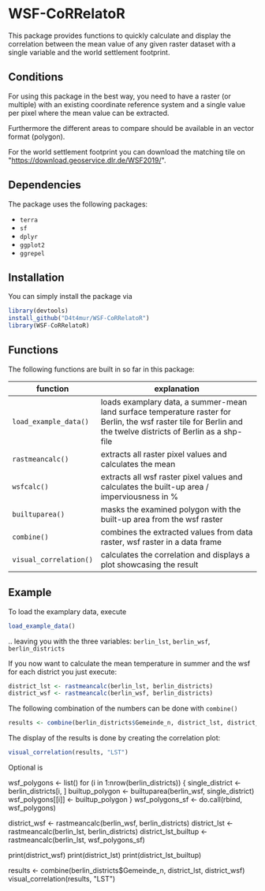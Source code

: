 # WSF-CoRRelatoR

This package provides functions to quickly calculate and display the correlation between the mean value of any given raster dataset with a single variable and the world settlement footprint.


## Conditions

For using this package in the best way, you need to have a raster (or multiple) with an existing coordinate reference system and a single value per pixel where the mean value can be extracted.

Furthermore the different areas to compare should be available in an vector format (polygon).

For the world settlement footprint you can download the matching tile on "https://download.geoservice.dlr.de/WSF2019/".


## Dependencies

The package uses the following packages:
- `terra`
- `sf`
- `dplyr`
- `ggplot2`
- `ggrepel`


## Installation

You can simply install the package via

```r
library(devtools)
install_github("D4t4mur/WSF-CoRRelatoR")
library(WSF-CoRRelatoR)
```


## Functions

The following functions are built in so far in this package:

| function              | explanation                                                                                                                                                     |
|-----------------------|-----------------------------------------------------------------------------------------------------------------------------------------------------------------|
| `load_example_data()` | loads examplary data, a summer-mean land surface temperature raster for Berlin, the wsf raster tile for Berlin and the twelve districts of Berlin as a shp-file |
| `rastmeancalc()`      | extracts all raster pixel values and calculates the mean                                                                                                        |
| `wsfcalc()`           | extracts all wsf raster pixel values and calculates the built-up area / imperviousness in %                                                                     |
| `builtuparea()`       | masks the examined polygon with the built-up area from the wsf raster                                                                                           |
| `combine()`           | combines the extracted values from data raster, wsf raster in a data frame                                                                                      |
| `visual_correlation()`| calculates the correlation and displays a plot showcasing the result                                                                                            |


## Example

To load the examplary data, execute

```r
load_example_data()
```

.. leaving you with the three variables: `berlin_lst`, `berlin_wsf`, `berlin_districts`

If you now want to calculate the mean temperature in summer and the wsf for each district you just execute:

```r
district_lst <- rastmeancalc(berlin_lst, berlin_districts)
district_wsf <- rastmeancalc(berlin_wsf, berlin_districts)
```

The following combination of the numbers can be done with `combine()`

```r
results <- combine(berlin_districts$Gemeinde_n, district_lst, district_wsf)
```

The display of the results is done by creating the correlation plot:

```r
visual_correlation(results, "LST")
```

Optional is 


  wsf_polygons <- list()
  for (i in 1:nrow(berlin_districts)) {
    single_district <- berlin_districts[i, ]
    builtup_polygon <- builtuparea(berlin_wsf, single_district)
    wsf_polygons[[i]] <- builtup_polygon
  }
  wsf_polygons_sf <- do.call(rbind, wsf_polygons)
  
  district_wsf <- rastmeancalc(berlin_wsf, berlin_districts)
  district_lst <- rastmeancalc(berlin_lst, berlin_districts)
  district_lst_builtup <- rastmeancalc(berlin_lst, wsf_polygons_sf)
  
  print(district_wsf)
  print(district_lst)
  print(district_lst_builtup)
  
  results <- combine(berlin_districts$Gemeinde_n, district_lst, district_wsf)
  visual_correlation(results, "LST")
